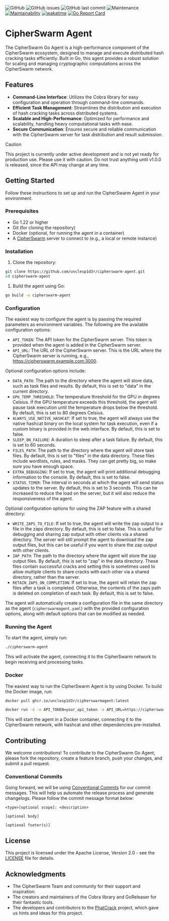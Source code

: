 ![GitHub](https://img.shields.io/github/license/unclesp1d3r/CipherSwarmAgent)
![GitHub issues](https://img.shields.io/github/issues/unclesp1d3r/CipherSwarmAgent)
![GitHub last commit](https://img.shields.io/github/last-commit/unclesp1d3r/CipherSwarmAgent)
![Maintenance](https://img.shields.io/maintenance/yes/2024)
[![Maintainability](https://api.codeclimate.com/v1/badges/9c76ebe483ef3b1eff8d/maintainability)](https://codeclimate.com/github/unclesp1d3r/CipherSwarmAgent/maintainability)
[![wakatime](https://wakatime.com/badge/github/unclesp1d3r/CipherSwarmAgent.svg)](https://wakatime.com/badge/github/unclesp1d3r/CipherSwarmAgent)
[![Go Report Card](https://goreportcard.com/badge/github.com/unclesp1d3r/cipherswarmagent)](https://goreportcard.com/report/github.com/unclesp1d3r/cipherswarmagent)

# CipherSwarm Agent

The CipherSwarm Go Agent is a high-performance component of the CipherSwarm ecosystem, designed to manage and execute
distributed hash cracking tasks efficiently. Built in Go, this agent provides a robust solution for scaling and managing
cryptographic computations across the CipherSwarm network.

## Features

-   **Command-Line Interface**: Utilizes the Cobra library for easy configuration and operation through command-line
    commands.
-   **Efficient Task Management**: Streamlines the distribution and execution of hash cracking tasks across distributed
    systems.
-   **Scalable and High-Performance**: Optimized for performance and scalability, handling heavy computational tasks with
    ease.
-   **Secure Communication**: Ensures secure and reliable communication with the CipherSwarm server for task distribution
    and result submission.

> [!CAUTION]
> This project is currently under active development and is not yet ready for production use. Please use it with
> caution. Do not trust anything until v1.0.0 is released, since the API may change at any time.

## Getting Started

Follow these instructions to set up and run the CipherSwarm Agent in your environment.

### Prerequisites

-   Go 1.22 or higher
-   Git (for cloning the repository)
-   Docker (optional, for running the agent in a container)
-   A [CipherSwarm](https://github.com/unclesp1d3r/CipherSwarm) server to connect to (e.g., a local or remote instance)

### Installation

1. Clone the repository:

```bash
git clone https://github.com/unclesp1d3r/cipherswarm-agent.git
cd cipherswarm-agent
```

1. Build the agent using Go:

```bash
go build -o cipherswarm-agent
```

### Configuration

The easiest way to configure the agent is by passing the required parameters as environment variables. The following are the available configuration options:

-   `API_TOKEN`: The API token for the CipherSwarm server. This token is provided when the agent is added in the CipherSwarm server.
-   `API_URL`: The URL of the CipherSwarm server. This is the URL where the CipherSwarm server is running, e.g., <https://cipherswarm.example.com:3000>.

Optional configuration options include:

-   `DATA_PATH`: The path to the directory where the agent will store data, such as task files and results. By default, this is set to "data" in the current directory.
-   `GPU_TEMP_THRESHOLD`: The temperature threshold for the GPU in degrees Celsius. If the GPU temperature exceeds this threshold, the agent will pause task execution until the temperature drops below the threshold. By default, this is set to 80 degrees Celsius.
-   `ALWAYS_USE_NATIVE_HASHCAT`: If set to true, the agent will always use the native hashcat binary on the local system for task execution, even if a custom binary is provided in the web interface. By default, this is set to false.
-   `SLEEP_ON_FAILURE`: A duration to sleep after a task failure. By default, this is set to 60 seconds.
-   `FILES_PATH`: The path to the directory where the agent will store task files. By default, this is set to "files" in the data directory. These files include wordlists, rules, and masks. They can get pretty big, so make sure you have enough space.
-   `EXTRA_DEBUGGING`: If set to true, the agent will print additional debugging information to the console. By default, this is set to false.
-   `STATUS_TIMER`: The interval in seconds at which the agent will send status updates to the server. By default, this is set to 3 seconds. This can be increased to reduce the load on the server, but it will also reduce the responsiveness of the agent.

Optional configuration options for using the ZAP feature with a shared directory:

-   `WRITE_ZAPS_TO_FILE`: If set to true, the agent will write the zap output to a file in the zaps directory. By default, this is set to false. This is useful for debugging and sharing zap output with other clients via a shared directory. The server will still prompt the agent to download the zap output files, but this can be useful if you want to share the zap output with other clients.
-   `ZAP_PATH`: The path to the directory where the agent will store the zap output files. By default, this is set to "zap" in the data directory. These files contain successful cracks and setting this is sometimes used to allow multiple clients to share cracks with each other via a shared directory, rather than the server.
-   `RETAIN_ZAPS_ON_COMPLETION`: If set to true, the agent will retain the zap files after a task is completed. Otherwise, the contents of the zaps path is deleted on completion of each task. By default, this is set to false.

The agent will automatically create a configuration file in the same directory as the agent (`cipherswarmagent.yaml`) with the provided configuration options, along with default options that can be modified as needed.

### Running the Agent

To start the agent, simply run:

```bash
./cipherswarm-agent
```

This will activate the agent, connecting it to the CipherSwarm network to begin receiving and processing tasks.

### Docker

The easiest way to run the CipherSwarm Agent is by using Docker. To build the Docker image, run:

```bash
docker pull ghcr.io/unclesp1d3r/cipherswarmagent:latest

docker run -d -e API_TOKEN=your_api_token -e API_URL=https://cipherswarm.example.com:3000 unclesp1d3r/cipherswarm-agent
```

This will start the agent in a Docker container, connecting it to the CipherSwarm network, with hashcat and other dependencies pre-installed.

## Contributing

We welcome contributions! To contribute to the CipherSwarm Go Agent, please fork the repository, create a feature branch, push your changes, and submit a pull request.

### Conventional Commits

Going forward, we will be using [Conventional Commits](https://www.conventionalcommits.org/en/v1.0.0/) for our commit messages. This will help us automate the release process and generate changelogs. Please follow the commit message format below:

```
<type>[optional scope]: <description>

[optional body]

[optional footer(s)]
```

## License

This project is licensed under the Apache License, Version 2.0 - see the [LICENSE](LICENSE) file for details.

## Acknowledgments

-   The CipherSwarm Team and community for their support and inspiration.
-   The creators and maintainers of the Cobra library and GoReleaser for their fantastic tools.
-   The developers and contributors to the [PhatCrack](https://github.com/lachlan2k/phatcrack) project, which gave us hints and ideas for this project.
